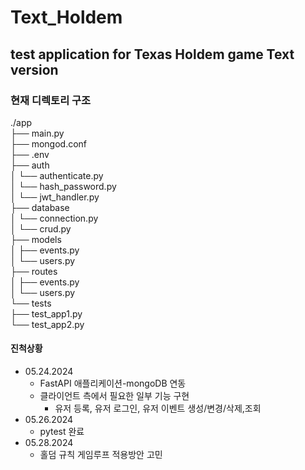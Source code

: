 # Text_Holdem


## test application for Texas Holdem game Text version

### 현재 디렉토리 구조

./app  
├── main.py  
├── mongod.conf  
├── .env  
├── auth  
│   └── authenticate.py  
│   └── hash_password.py  
│   └── jwt_handler.py  
├── database  
│   └── connection.py  
│   └── crud.py  
├── models  
│   ├── events.py  
│   └── users.py  
├── routes  
│   ├── events.py  
│   └── users.py  
└── tests  
    ├── test_app1.py  
    └── test_app2.py  
  
#### 진척상황 
- 05.24.2024
  - FastAPI 애플리케이션-mongoDB 연동
  - 클라이언트 측에서 필요한 일부 기능 구현
    - 유저 등록, 유저 로그인, 유저 이벤트 생성/변경/삭제,조회
- 05.26.2024  
  - pytest 완료  
- 05.28.2024  
  - 홀덤 규칙 게임루프 적용방안 고민

